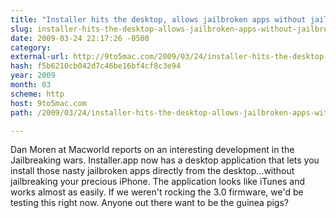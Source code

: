 ```yaml
---
title: "Installer hits the desktop, allows jailbroken apps without jailbreaking"
slug: installer-hits-the-desktop-allows-jailbroken-apps-without-jailbreaking
date: 2009-03-24 22:17:26 -0500
category: 
external-url: http://9to5mac.com/2009/03/24/installer-hits-the-desktop-allows-jailbroken-apps-without-jailbreaking/
hash: f5b6210cb042d7c46be16bf4cf8c3e94
year: 2009
month: 03
scheme: http
host: 9to5mac.com
path: /2009/03/24/installer-hits-the-desktop-allows-jailbroken-apps-without-jailbreaking/

---
```


Dan Moren at Macworld reports on an interesting development in the Jailbreaking wars.  Installer.app now has a desktop application that lets you install those nasty jailbroken apps directly from the desktop...without jailbreaking your precious iPhone. The application looks like iTunes and works almost as easily. If we weren't rocking the 3.0 firmware, we'd be testing this right now. Anyone out there want to be the guinea pigs?
